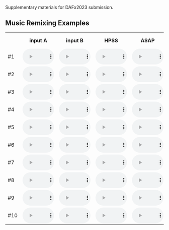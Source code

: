 Supplementary materials for DAFx2023 submission.

## Music Remixing Examples
<table>
  <tr>
	<th></th>
    <th>input A</th>
    <th>input B</th>
    <th>HPSS</th>
	  <th>ASAP</th>
	  <th>Disentangled VAE (proposed)</th>
  </tr>
  <tr>
	  <td>#1</td>
    <td><audio controls src="./media/RWC-Clipped/SpectralMorphingDemo 01-000.wav" style="width:100px;height:50px;"></audio></td>
    <td><audio controls src="./media/RWC-Clipped/SpectralMorphingDemo 02-001.wav" style="width:100px;height:50px;"></audio></td>
    <td><audio controls src="./media/HPSSResults/SpectralMorphingDemo 01-000.wav" style="width:100px;height:50px;"></audio></td>
	  <td><audio controls src="./media/SpectralMorphingResults/SpectralMorphingDemo 1-000.wav" style="width:100px;height:50px;"></audio></td>
	  <td><audio controls src="./media/VAEResults/SpectralMorphingDemo 01-000.wav" style="width:200px;height:50px;"></audio></td>
  </tr>
  <tr>
	  <td>#2</td>
    <td><audio controls src="./media/RWC-Clipped/SpectralMorphingDemo 03-047.wav" style="width:100px;height:50px;"></audio></td>
    <td><audio controls src="./media/RWC-Clipped/SpectralMorphingDemo 04-050.wav" style="width:100px;height:50px;"></audio></td>
    <td><audio controls src="./media/HPSSResults/SpectralMorphingDemo 03-047.wav" style="width:100px;height:50px;"></audio></td>
	  <td><audio controls src="./media/SpectralMorphingResults/SpectralMorphingDemo 3-047.wav" style="width:100px;height:50px;"></audio></td>
	  <td><audio controls src="./media/VAEResults/SpectralMorphingDemo 03-047.wav" style="width:200px;height:50px;"></audio></td>
  </tr>
  <tr>
	  <td>#3</td>
    <td><audio controls src="./media/RWC-Clipped/SpectralMorphingDemo 05-004.wav" style="width:100px;height:50px;"></audio></td>
    <td><audio controls src="./media/RWC-Clipped/SpectralMorphingDemo 06-005.wav" style="width:100px;height:50px;"></audio></td>
    <td><audio controls src="./media/HPSSResults/SpectralMorphingDemo 05-004.wav" style="width:100px;height:50px;"></audio></td>
	  <td><audio controls src="./media/SpectralMorphingResults/SpectralMorphingDemo 5-004.wav" style="width:100px;height:50px;"></audio></td>
	  <td><audio controls src="./media/VAEResults/SpectralMorphingDemo 05-004.wav" style="width:200px;height:50px;"></audio></td>
  </tr>
  <tr>
    <td>#4</td>
    <td><audio controls src="./media/RWC-Clipped/SpectralMorphingDemo 07-006.wav" style="width:100px;height:50px;"></audio></td>
    <td><audio controls src="./media/RWC-Clipped/SpectralMorphingDemo 08-007.wav" style="width:100px;height:50px;"></audio></td>
    <td><audio controls src="./media/HPSSResults/SpectralMorphingDemo 07-006.wav" style="width:100px;height:50px;"></audio></td>
	  <td><audio controls src="./media/SpectralMorphingResults/SpectralMorphingDemo 7-006.wav" style="width:100px;height:50px;"></audio></td>
	  <td><audio controls src="./media/VAEResults/SpectralMorphingDemo 07-006.wav" style="width:200px;height:50px;"></audio></td>
  </tr>
  <tr>
    <td>#5</td>
    <td><audio controls src="./media/RWC-Clipped/SpectralMorphingDemo 09-040.wav" style="width:100px;height:50px;"></audio></td>
    <td><audio controls src="./media/RWC-Clipped/SpectralMorphingDemo 10-046.wav" style="width:100px;height:50px;"></audio></td>
    <td><audio controls src="./media/HPSSResults/SpectralMorphingDemo 09-040.wav" style="width:100px;height:50px;"></audio></td>
	  <td><audio controls src="./media/SpectralMorphingResults/SpectralMorphingDemo 9-040.wav" style="width:100px;height:50px;"></audio></td>
	  <td><audio controls src="./media/VAEResults/SpectralMorphingDemo 09-040.wav" style="width:200px;height:50px;"></audio></td>
  </tr>
  <tr>
    <td>#6</td>
    <td><audio controls src="./media/RWC-Clipped/SpectralMorphingDemo 11-010.wav" style="width:100px;height:50px;"></audio></td>
    <td><audio controls src="./media/RWC-Clipped/SpectralMorphingDemo 12-011.wav" style="width:100px;height:50px;"></audio></td>
    <td><audio controls src="./media/HPSSResults/SpectralMorphingDemo 11-010.wav" style="width:100px;height:50px;"></audio></td>
	  <td><audio controls src="./media/SpectralMorphingResults/SpectralMorphingDemo 11-010.wav" style="width:100px;height:50px;"></audio></td>
	  <td><audio controls src="./media/VAEResults/SpectralMorphingDemo 11-010.wav" style="width:200px;height:50px;"></audio></td>
  </tr>
  <tr>
    <td>#7</td>
    <td><audio controls src="./media/RWC-Clipped/SpectralMorphingDemo 13-012.wav" style="width:100px;height:50px;"></audio></td>
    <td><audio controls src="./media/RWC-Clipped/SpectralMorphingDemo 14-013.wav" style="width:100px;height:50px;"></audio></td>
    <td><audio controls src="./media/HPSSResults/SpectralMorphingDemo 13-012.wav" style="width:100px;height:50px;"></audio></td>
	  <td><audio controls src="./media/SpectralMorphingResults/SpectralMorphingDemo 13-012.wav" style="width:100px;height:50px;"></audio></td>
	  <td><audio controls src="./media/VAEResults/SpectralMorphingDemo 13-012.wav" style="width:200px;height:50px;"></audio></td>
  </tr>
  <tr>
    <td>#8</td>
    <td><audio controls src="./media/RWC-Clipped/SpectralMorphingDemo 15-041.wav" style="width:100px;height:50px;"></audio></td>
    <td><audio controls src="./media/RWC-Clipped/SpectralMorphingDemo 16-015.wav" style="width:100px;height:50px;"></audio></td>
    <td><audio controls src="./media/HPSSResults/SpectralMorphingDemo 15-041.wav" style="width:100px;height:50px;"></audio></td>
	  <td><audio controls src="./media/SpectralMorphingResults/SpectralMorphingDemo 15-041.wav" style="width:100px;height:50px;"></audio></td>
	  <td><audio controls src="./media/VAEResults/SpectralMorphingDemo 15-041.wav" style="width:200px;height:50px;"></audio></td>
  </tr>
  <tr>
    <td>#9</td>
    <td><audio controls src="./media/RWC-Clipped/SpectralMorphingDemo 17-016.wav" style="width:100px;height:50px;"></audio></td>
    <td><audio controls src="./media/RWC-Clipped/SpectralMorphingDemo 18-017.wav" style="width:100px;height:50px;"></audio></td>
    <td><audio controls src="./media/HPSSResults/SpectralMorphingDemo 17-016.wav" style="width:100px;height:50px;"></audio></td>
	  <td><audio controls src="./media/SpectralMorphingResults/SpectralMorphingDemo 17-016.wav" style="width:100px;height:50px;"></audio></td>
	  <td><audio controls src="./media/VAEResults/SpectralMorphingDemo 17-016.wav" style="width:200px;height:50px;"></audio></td>
  </tr>
  <tr>
    <td>#10</td>
    <td><audio controls src="./media/RWC-Clipped/SpectralMorphingDemo 19-028.wav" style="width:100px;height:50px;"></audio></td>
    <td><audio controls src="./media/RWC-Clipped/SpectralMorphingDemo 20-027.wav" style="width:100px;height:50px;"></audio></td>
    <td><audio controls src="./media/HPSSResults/SpectralMorphingDemo 19-028.wav" style="width:100px;height:50px;"></audio></td>
	  <td><audio controls src="./media/SpectralMorphingResults/SpectralMorphingDemo 19-028.wav" style="width:100px;height:50px;"></audio></td>
	  <td><audio controls src="./media/VAEResults/SpectralMorphingDemo 19-028.wav" style="width:200px;height:50px;"></audio></td>
  </tr>

</table>